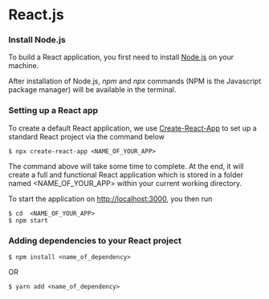 # React.js

### Install Node.js

To build a React application, you first need to install [Node.js](https://nodejs.org/en/) on your machine.

After installation of Node.js, _npm_ and _npx_ commands (NPM is the Javascript package manager) will be available in the terminal.

### Setting up a React app

To create a default React application, we use [Create-React-App](https://create-react-app.dev/) to set up a standard React project via the command below
```shell
$ npx create-react-app <NAME_OF_YOUR_APP>
```
The command above will take some time to complete. At the end, it will create a full and functional React application which is stored in a folder named <NAME_OF_YOUR_APP> within your current working directory. 

To start the application on [http://localhost:3000](http://localhost:3000), you then run

```shell
$ cd  <NAME_OF_YOUR_APP>
$ npm start
```

### Adding dependencies to your React project

```shell
$ npm install <name_of_dependency>
```

OR 

```shell
$ yarn add <name_of_dependency>
```
